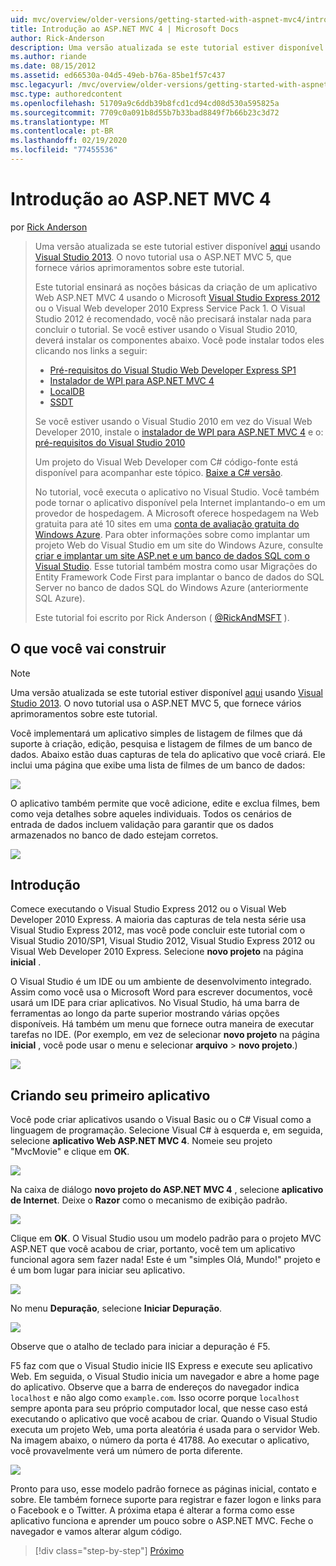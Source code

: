 ```yaml
---
uid: mvc/overview/older-versions/getting-started-with-aspnet-mvc4/intro-to-aspnet-mvc-4
title: Introdução ao ASP.NET MVC 4 | Microsoft Docs
author: Rick-Anderson
description: Uma versão atualizada se este tutorial estiver disponível aqui usando Visual Studio 2013. O novo tutorial usa o ASP.NET MVC 5, que fornece muitas melhorias em relação a t...
ms.author: riande
ms.date: 08/15/2012
ms.assetid: ed66530a-04d5-49eb-b76a-85be1f57c437
msc.legacyurl: /mvc/overview/older-versions/getting-started-with-aspnet-mvc4/intro-to-aspnet-mvc-4
msc.type: authoredcontent
ms.openlocfilehash: 51709a9c6ddb39b8fcd1cd94cd08d530a595825a
ms.sourcegitcommit: 7709c0a091b8d55b7b33bad8849f7b66b23c3d72
ms.translationtype: MT
ms.contentlocale: pt-BR
ms.lasthandoff: 02/19/2020
ms.locfileid: "77455536"
---
```

# <a name="intro-to-aspnet-mvc-4"></a>Introdução ao ASP.NET MVC 4

por [Rick Anderson](https://twitter.com/RickAndMSFT)

> Uma versão atualizada se este tutorial estiver disponível [aqui](../../getting-started/introduction/getting-started.md) usando [Visual Studio 2013](https://my.visualstudio.com/Downloads?q=visual%20studio%202013). O novo tutorial usa o ASP.NET MVC 5, que fornece vários aprimoramentos sobre este tutorial.
>
> Este tutorial ensinará as noções básicas da criação de um aplicativo Web ASP.NET MVC 4 usando o Microsoft [Visual Studio Express 2012](https://www.microsoft.com/visualstudio/11/products/express) ou o Visual Web developer 2010 Express Service Pack 1. O Visual Studio 2012 é recomendado, você não precisará instalar nada para concluir o tutorial. Se você estiver usando o Visual Studio 2010, deverá instalar os componentes abaixo. Você pode instalar todos eles clicando nos links a seguir:
>
> - [Pré-requisitos do Visual Studio Web Developer Express SP1](https://www.microsoft.com/web/gallery/install.aspx?appid=VWD2010SP1Pack)
> - [Instalador de WPI para ASP.NET MVC 4](https://go.microsoft.com/fwlink/?LinkId=243392)
> - [LocalDB](https://www.microsoft.com/web/gallery/install.aspx?appid=SQLLocalDBOnly_11_0)
> - [SSDT](https://blogs.msdn.com/b/rickandy/archive/2012/08/02/installing-and-using-sql-server-data-tools-ssdt-on-visual-studio-2010-and-vwd.aspx)
>
> Se você estiver usando o Visual Studio 2010 em vez do Visual Web Developer 2010, instale o [instalador de WPI para ASP.NET MVC 4](https://go.microsoft.com/fwlink/?LinkId=243392) e o: [pré-requisitos do Visual Studio 2010](https://www.microsoft.com/web/gallery/install.aspx?appsxml=&amp;appid=VS2010SP1Pack)
>
> Um projeto do Visual Web Developer com C# código-fonte está disponível para acompanhar este tópico. [Baixe a C# versão](https://code.msdn.microsoft.com/Intro-to-ASPNET-MVC-4-61d0219d/file/114480/1/MvcMovie.zip).
>
> No tutorial, você executa o aplicativo no Visual Studio. Você também pode tornar o aplicativo disponível pela Internet implantando-o em um provedor de hospedagem. A Microsoft oferece hospedagem na Web gratuita para até 10 sites em uma [conta de avaliação gratuita do Windows Azure](https://www.windowsazure.com/pricing/free-trial/?WT.mc_id=A443DD604). Para obter informações sobre como implantar um projeto Web do Visual Studio em um site do Windows Azure, consulte [criar e implantar um site ASP.net e um banco de dados SQL com o Visual Studio](https://docs.microsoft.com/dotnet/azure/). Esse tutorial também mostra como usar Migrações do Entity Framework Code First para implantar o banco de dados do SQL Server no banco de dados SQL do Windows Azure (anteriormente SQL Azure).
>
> Este tutorial foi escrito por Rick Anderson ( [@RickAndMSFT](https://twitter.com/#!/RickAndMSFT) ).

## <a name="what-youll-build"></a>O que você vai construir

> [!NOTE]
> Uma versão atualizada se este tutorial estiver disponível [aqui](../../getting-started/introduction/getting-started.md) usando [Visual Studio 2013](https://my.visualstudio.com/Downloads?q=visual%20studio%202013). O novo tutorial usa o ASP.NET MVC 5, que fornece vários aprimoramentos sobre este tutorial.

Você implementará um aplicativo simples de listagem de filmes que dá suporte à criação, edição, pesquisa e listagem de filmes de um banco de dados. Abaixo estão duas capturas de tela do aplicativo que você criará. Ele inclui uma página que exibe uma lista de filmes de um banco de dados:

![](intro-to-aspnet-mvc-4/_static/image1.png)

O aplicativo também permite que você adicione, edite e exclua filmes, bem como veja detalhes sobre aqueles individuais. Todos os cenários de entrada de dados incluem validação para garantir que os dados armazenados no banco de dado estejam corretos.

![](intro-to-aspnet-mvc-4/_static/image2.png)

## <a name="getting-started"></a>Introdução

Comece executando o Visual Studio Express 2012 ou o Visual Web Developer 2010 Express. A maioria das capturas de tela nesta série usa Visual Studio Express 2012, mas você pode concluir este tutorial com o Visual Studio 2010/SP1, Visual Studio 2012, Visual Studio Express 2012 ou Visual Web Developer 2010 Express. Selecione **novo projeto** na página **inicial** .

O Visual Studio é um IDE ou um ambiente de desenvolvimento integrado. Assim como você usa o Microsoft Word para escrever documentos, você usará um IDE para criar aplicativos. No Visual Studio, há uma barra de ferramentas ao longo da parte superior mostrando várias opções disponíveis. Há também um menu que fornece outra maneira de executar tarefas no IDE. (Por exemplo, em vez de selecionar **novo projeto** na página **inicial** , você pode usar o menu e selecionar **arquivo** &gt; **novo projeto**.)

![](intro-to-aspnet-mvc-4/_static/image3.png)

## <a name="creating-your-first-application"></a>Criando seu primeiro aplicativo

Você pode criar aplicativos usando o Visual Basic ou o C# Visual como a linguagem de programação. Selecione Visual C# à esquerda e, em seguida, selecione **aplicativo Web ASP.NET MVC 4**. Nomeie seu projeto &quot;MvcMovie&quot; e clique em **OK**.

![](intro-to-aspnet-mvc-4/_static/image4.png)

Na caixa de diálogo **novo projeto do ASP.NET MVC 4** , selecione **aplicativo de Internet**. Deixe o **Razor** como o mecanismo de exibição padrão.

![](intro-to-aspnet-mvc-4/_static/image5.png)

Clique em **OK**. O Visual Studio usou um modelo padrão para o projeto MVC ASP.NET que você acabou de criar, portanto, você tem um aplicativo funcional agora sem fazer nada! Este é um &quot;simples Olá, Mundo!&quot; projeto e é um bom lugar para iniciar seu aplicativo.

![](intro-to-aspnet-mvc-4/_static/image6.png)

No menu **Depuração**, selecione **Iniciar Depuração**.

![](intro-to-aspnet-mvc-4/_static/image7.png)

Observe que o atalho de teclado para iniciar a depuração é F5.

F5 faz com que o Visual Studio inicie IIS Express e execute seu aplicativo Web. Em seguida, o Visual Studio inicia um navegador e abre a home page do aplicativo. Observe que a barra de endereços do navegador indica `localhost` e não algo como `example.com`. Isso ocorre porque `localhost` sempre aponta para seu próprio computador local, que nesse caso está executando o aplicativo que você acabou de criar. Quando o Visual Studio executa um projeto Web, uma porta aleatória é usada para o servidor Web. Na imagem abaixo, o número da porta é 41788. Ao executar o aplicativo, você provavelmente verá um número de porta diferente.

![](intro-to-aspnet-mvc-4/_static/image8.png)

Pronto para uso, esse modelo padrão fornece as páginas inicial, contato e sobre. Ele também fornece suporte para registrar e fazer logon e links para o Facebook e o Twitter. A próxima etapa é alterar a forma como esse aplicativo funciona e aprender um pouco sobre o ASP.NET MVC. Feche o navegador e vamos alterar algum código.

> [!div class="step-by-step"]
> [Próximo](adding-a-controller.md)
